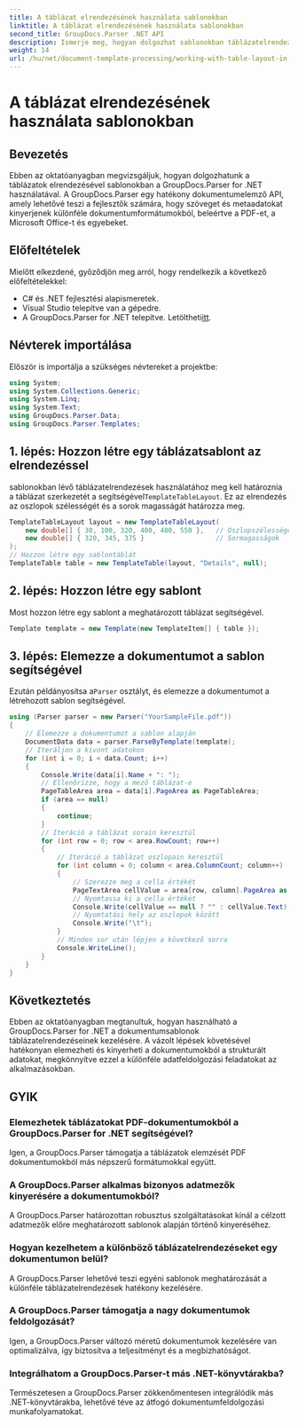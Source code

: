```yaml
---
title: A táblázat elrendezésének használata sablonokban
linktitle: A táblázat elrendezésének használata sablonokban
second_title: GroupDocs.Parser .NET API
description: Ismerje meg, hogyan dolgozhat sablonokban táblázatelrendezésekkel a GroupDocs.Parser for .NET segítségével. Strukturált adatok hatékony kinyerése a dokumentumokból.
weight: 14
url: /hu/net/document-template-processing/working-with-table-layout-in-templates/
---
```


# A táblázat elrendezésének használata sablonokban

## Bevezetés
Ebben az oktatóanyagban megvizsgáljuk, hogyan dolgozhatunk a táblázatok elrendezésével sablonokban a GroupDocs.Parser for .NET használatával. A GroupDocs.Parser egy hatékony dokumentumelemző API, amely lehetővé teszi a fejlesztők számára, hogy szöveget és metaadatokat kinyerjenek különféle dokumentumformátumokból, beleértve a PDF-et, a Microsoft Office-t és egyebeket.
## Előfeltételek
Mielőtt elkezdené, győződjön meg arról, hogy rendelkezik a következő előfeltételekkel:
- C# és .NET fejlesztési alapismeretek.
- Visual Studio telepítve van a gépedre.
-  A GroupDocs.Parser for .NET telepítve. Letöltheti[itt](https://releases.groupdocs.com/parser/net/).

## Névterek importálása
Először is importálja a szükséges névtereket a projektbe:
```csharp
using System;
using System.Collections.Generic;
using System.Linq;
using System.Text;
using GroupDocs.Parser.Data;
using GroupDocs.Parser.Templates;
```
## 1. lépés: Hozzon létre egy táblázatsablont az elrendezéssel
 sablonokban lévő táblázatelrendezések használatához meg kell határoznia a táblázat szerkezetét a segítségével`TemplateTableLayout`. Ez az elrendezés az oszlopok szélességét és a sorok magasságát határozza meg.
```csharp
TemplateTableLayout layout = new TemplateTableLayout(
    new double[] { 30, 100, 320, 400, 480, 550 },   // Oszlopszélességek
    new double[] { 320, 345, 375 }                  // Sormagasságok
);
// Hozzon létre egy sablontáblát
TemplateTable table = new TemplateTable(layout, "Details", null);
```
## 2. lépés: Hozzon létre egy sablont
Most hozzon létre egy sablont a meghatározott táblázat segítségével.
```csharp
Template template = new Template(new TemplateItem[] { table });
```
## 3. lépés: Elemezze a dokumentumot a sablon segítségével
 Ezután példányosítsa a`Parser` osztályt, és elemezze a dokumentumot a létrehozott sablon segítségével.
```csharp
using (Parser parser = new Parser("YourSampleFile.pdf"))
{
    // Elemezze a dokumentumot a sablon alapján
    DocumentData data = parser.ParseByTemplate(template);
    // Iteráljon a kivont adatokon
    for (int i = 0; i < data.Count; i++)
    {
        Console.Write(data[i].Name + ": ");
        // Ellenőrizze, hogy a mező táblázat-e
        PageTableArea area = data[i].PageArea as PageTableArea;
        if (area == null)
        {
            continue;
        }
        // Iteráció a táblázat sorain keresztül
        for (int row = 0; row < area.RowCount; row++)
        {
            // Iteráció a táblázat oszlopain keresztül
            for (int column = 0; column < area.ColumnCount; column++)
            {
                // Szerezze meg a cella értékét
                PageTextArea cellValue = area[row, column].PageArea as PageTextArea;
                // Nyomtassa ki a cella értékét
                Console.Write(cellValue == null ? "" : cellValue.Text);
                // Nyomtatási hely az oszlopok között
                Console.Write("\t");
            }
            // Minden sor után lépjen a következő sorra
            Console.WriteLine();
        }
    }
}
```

## Következtetés
Ebben az oktatóanyagban megtanultuk, hogyan használható a GroupDocs.Parser for .NET a dokumentumsablonok táblázatelrendezéseinek kezelésére. A vázolt lépések követésével hatékonyan elemezheti és kinyerheti a dokumentumokból a strukturált adatokat, megkönnyítve ezzel a különféle adatfeldolgozási feladatokat az alkalmazásokban.

## GYIK
### Elemezhetek táblázatokat PDF-dokumentumokból a GroupDocs.Parser for .NET segítségével?
Igen, a GroupDocs.Parser támogatja a táblázatok elemzését PDF dokumentumokból más népszerű formátumokkal együtt.
### A GroupDocs.Parser alkalmas bizonyos adatmezők kinyerésére a dokumentumokból?
A GroupDocs.Parser határozottan robusztus szolgáltatásokat kínál a célzott adatmezők előre meghatározott sablonok alapján történő kinyeréséhez.
### Hogyan kezelhetem a különböző táblázatelrendezéseket egy dokumentumon belül?
A GroupDocs.Parser lehetővé teszi egyéni sablonok meghatározását a különféle táblázatelrendezések hatékony kezelésére.
### A GroupDocs.Parser támogatja a nagy dokumentumok feldolgozását?
Igen, a GroupDocs.Parser változó méretű dokumentumok kezelésére van optimalizálva, így biztosítva a teljesítményt és a megbízhatóságot.
### Integrálhatom a GroupDocs.Parser-t más .NET-könyvtárakba?
Természetesen a GroupDocs.Parser zökkenőmentesen integrálódik más .NET-könyvtárakba, lehetővé téve az átfogó dokumentumfeldolgozási munkafolyamatokat.